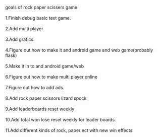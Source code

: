 goals of rock paper scissers game</br>	 
1.Finish debug basic text game.</br>	 
2.Add multi player</br>	 
3.Add grafics.</br>	 
4.Figure out how to make it and android game and web game(probably flask)</br>	 
5.Make it in to and android game/web</br>	 
6.Figure out how to make multi player online</br>	  
7.Figure  out how to add ads.</br>	 
8.Add rock paper scissors lizard spock</br>	 
9.Add leaderboards reset weekly</br>	 
10.Add total won lose reset weekly for leader boards.</br>	 
11.Add different  kinds of rock, paper ect with new win effects.</br>	 
